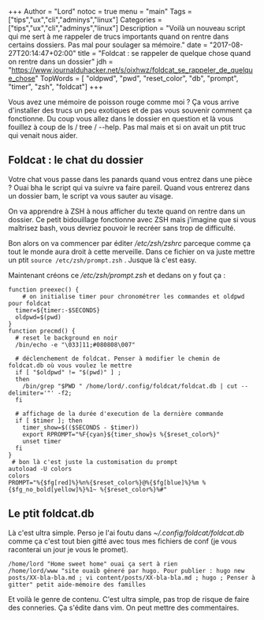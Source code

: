 +++
Author = "Lord"
notoc = true
menu = "main"
Tags = ["tips","ux","cli","adminys","linux"]
Categories = ["tips","ux","cli","adminys","linux"]
Description = "Voilà un nouveau script qui me sert à me rappeler de trucs importants quand on rentre dans certains dossiers. Pas mal pour soulager sa mémoire."
date = "2017-08-27T20:14:47+02:00"
title = "Foldcat : se rappeler de quelque chose quand on rentre dans un dossier"
jdh = "https://www.journalduhacker.net/s/oixhwz/foldcat_se_rappeler_de_quelque_chose"
TopWords = [  "oldpwd", "pwd", "reset_color", "db", "prompt", "timer", "zsh", "foldcat"]
+++

Vous avez une mémoire de poisson rouge comme moi ? Ça vous arrive d'installer des trucs un peu exotiques et de pas vous souvenir comment ça fonctionne. Du coup vous allez dans le dossier en question et là vous fouillez à coup de ls / tree / --help. Pas mal mais et si on avait un ptit truc qui venait nous aider.

## Foldcat : le chat du dossier

Votre chat vous passe dans les panards quand vous entrez dans une pièce ? Ouai bha le script qui va suivre va faire pareil. Quand vous entrerez dans un dossier bam, le script va vous sauter au visage.

On va apprendre à ZSH à nous afficher du texte quand on rentre dans un dossier. Ce petit bidouillage fonctionne avec ZSH mais j'imagine que si vous maîtrisez bash, vous devriez pouvoir le recréer sans trop de difficulté.

Bon alors on va commencer par éditer */etc/zsh/zshrc* parceque comme ça tout le monde aura droit à cette merveille. Dans ce fichier on va juste mettre un ptit ```source /etc/zsh/prompt.zsh``` . Jusque là c'est easy.

Maintenant créons ce */etc/zsh/prompt.zsh* et dedans on y fout ça :
```
function preexec() {
	# on initialise timer pour chronométrer les commandes et oldpwd pour foldcat
  timer=${timer:-$SECONDS}
  oldpwd=$(pwd)
}
function precmd() {
  # reset le background en noir
  /bin/echo -e "\033]11;#080808\007"

  # déclenchement de foldcat. Penser à modifier le chemin de foldcat.db où vous voulez le mettre
  if [ "$oldpwd" != "$(pwd)" ] ;
  then
    /bin/grep "$PWD " /home/lord/.config/foldcat/foldcat.db | cut --delimiter='"' -f2;
  fi

  # affichage de la durée d'execution de la dernière commande
  if [ $timer ]; then
    timer_show=$(($SECONDS - $timer))
    export RPROMPT="%F{cyan}${timer_show}s %{$reset_color%}"
    unset timer
  fi
}
 # bon là c'est juste la customisation du prompt
autoload -U colors
colors
PROMPT="%{$fg[red]%}%n%{$reset_color%}@%{$fg[blue]%}%m %{$fg_no_bold[yellow]%}%1~ %{$reset_color%}%#"
```

## Le ptit foldcat.db

Là c'est ultra simple. Perso je l'ai foutu dans *~/.config/foldcat/foldcat.db* comme ça c'est tout bien gitté avec tous mes fichiers de conf (je vous raconterai un jour je vous le promet).
```
/home/lord "Home sweet home" ouai ça sert à rien
/home/lord/www "site ouaib géneré par hugo. Pour publier : hugo new posts/XX-bla-bla.md ; vi content/posts/XX-bla-bla.md ; hugo ; Penser à gitter" petit aide-mémoire des familles
```
Et voilà le genre de contenu. C'est ultra simple, pas trop de risque de faire des conneries. Ça s'édite dans vim. On peut mettre des commentaires.

